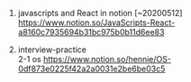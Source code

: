 1. javascripts and React in notion [~20200512] <br>
https://www.notion.so/JavaScripts-React-a8160c7935694b31bc975b0b11d6ee83

2. interview-practice<br>
2-1 os
https://www.notion.so/hennie/OS-0df873e0225f42a2a0031e2be6be03c5
